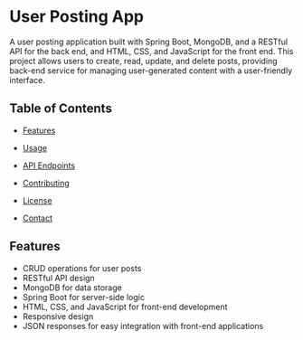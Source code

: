 # User Posting App

A user posting application built with Spring Boot, MongoDB, and a RESTful API for the back end, and HTML, CSS, and JavaScript for the front end. This project allows users to create, read, update, and delete posts,
providing back-end service for managing user-generated content with a user-friendly interface.

## Table of Contents
- [Features](#features)

- [Usage](#usage)
- [API Endpoints](#api-endpoints)
- [Contributing](#contributing)
- [License](#license)
- [Contact](#contact)

## Features
- CRUD operations for user posts
- RESTful API design
- MongoDB for data storage
- Spring Boot for server-side logic
- HTML, CSS, and JavaScript for front-end development
- Responsive design
- JSON responses for easy integration with front-end applications


